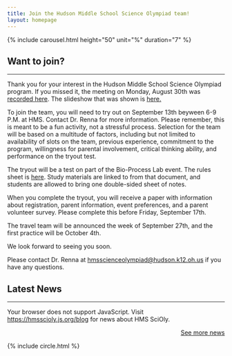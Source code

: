 ```yaml
---
title: Join the Hudson Middle School Science Olympiad team!
layout: homepage
---
```

 {% include carousel.html height="50" unit="%" duration="7" %}



<h2>Want to join?</h2>
<hr />
<p>Thank you for your interest in the Hudson Middle School Science Olympiad program. If you missed it, the meeting on Monday, August 30th was <a href="https://drive.google.com/file/d/1pdODzjPgglT7pECEHtgrDhhHI1rYG24I/view" target="_blank">recorded here</a>. The slideshow that was shown is <a href="/uploads/2021-22_Intro.pdf" target="_blank">here.</a></p>
<p>To join the team, you will need to try out on September 13th beyween 6-9 P.M. at HMS. Contact Dr. Renna for more information. Please remember, this is meant to be a fun activity, not a stressful process.  Selection for the team will be based on a multitude of factors, including but not limited to availability of slots on the team, previous experience, commitment to the program, willingness for parental involvement, critical thinking ability, and performance on the tryout test.</p>
<p>The tryout will be a test on part of the Bio-Process Lab event. The rules sheet is <a href="/uploads/BioProcess-rules.pdf" target="blank">here</a>. Study materials are linked to from that document, and students are allowed to bring one double-sided sheet of notes.</p>
<p>When you complete the tryout, you will receive a paper with information about registration, parent information, event preferences, and a parent volunteer survey. Please complete this before Friday, September 17th.</p>
<p>The travel team will be announced the week of September 27th, and the first practice will be October 4th.</p>
<p>We look forward to seeing you soon.</p>
<p>Please contact Dr. Renna at <a href="mailto:hmsscienceolympiad@hudson.k12.oh.us">hmsscienceolympiad@hudson.k12.oh.us</a> if you have any questions.</p>
<h2>Latest News</h2>
<hr />
<script src="//rss.bloople.net/?url=https%3A%2F%2Fhmsscioly.js.org%2Ffeed.xml&detail=25&limit=2&showtitle=false&type=js"></script>
<noscript>
<p>Your browser does not support JavaScript. Visit <a href="https://hmsscioly.js.org/blog">https://hmsscioly.js.org/blog</a> for news about HMS SciOly.</p>
</noscript>
<p style="text-align: right;"><a href="https://hmsscioly.js.org/blog"> See more news </a></p>

{% include circle.html %}
